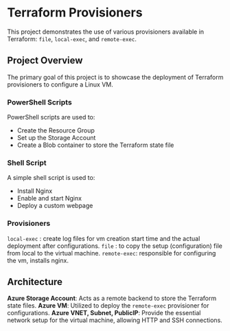 # Terraform Provisioners
This project demonstrates the use of various provisioners available in Terraform: `file`, `local-exec`, and `remote-exec`.

## Project Overview 
The primary goal of this project is to showcase the deployment of Terraform provisioners to configure a Linux VM.

### PowerShell Scripts
PowerShell scripts are used to:
- Create the Resource Group
- Set up the Storage Account
- Create a Blob container to store the Terraform state file

### Shell Script
A simple shell script is used to:
- Install Nginx
- Enable and start Nginx
- Deploy a custom webpage

### Provisioners
`local-exec` : create log files for vm creation start time and the actual deployment after configurations.
`file` : to copy the setup (configuration) file from local to the virtual machine.
`remote-exec`: responsible for configuring the vm, installs nginx.

## Architecture 
**Azure Storage Account**: Acts as a remote backend to store the Terraform state files.
**Azure VM**: Utilized to deploy the `remote-exec` provisioner for configurations.
**Azure VNET, Subnet, PublicIP**: Provide the essential network setup for the virtual machine, allowing HTTP and SSH connections.
